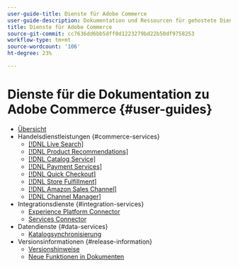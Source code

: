 ```yaml
---
user-guide-title: Dienste für Adobe Commerce
user-guide-description: Dokumentation und Ressourcen für gehostete Dienste, die erweiterte Funktionen für Adobe Commerce und Magento Open Source bieten.
title: Dienste für Adobe Commerce
source-git-commit: cc7636dd6bb5dff0d1223279bd22b50df9758253
workflow-type: tm+mt
source-wordcount: '106'
ht-degree: 23%

---
```


# Dienste für die Dokumentation zu Adobe Commerce {#user-guides}

- [Übersicht](home.md)
- Handelsdienstleistungen {#commerce-services}
   - [[!DNL Live Search]](https://experienceleague.adobe.com/docs/commerce-merchant-services/live-search/guide-overview.html)
   - [[!DNL Product Recommendations]](https://experienceleague.adobe.com/docs/commerce-merchant-services/product-recommendations/guide-overview.html)
   - [[!DNL Catalog Service]](https://experienceleague.adobe.com/docs/commerce-merchant-services/catalog-service/guide-overview.html)
   - [[!DNL Payment Services]](https://experienceleague.adobe.com/docs/commerce-merchant-services/payment-services/guide-overview.html)
   - [[!DNL Quick Checkout]](https://experienceleague.adobe.com/docs/commerce-merchant-services/quick-checkout/overview.html)
   - [[!DNL Store Fulfillment]](https://experienceleague.adobe.com/docs/commerce-merchant-services/store-fulfillment/guide-overview.html)
   - [[!DNL Amazon Sales Channel]](https://experienceleague.adobe.com/docs/commerce-channels/amazon/guide-overview.html)
   - [[!DNL Channel Manager]](https://experienceleague.adobe.com/docs/commerce-channels/channel-manager/guide-overview.html)
- Integrationsdienste {#integration-services}
   - [Experience Platform Connector](https://experienceleague.adobe.com/docs/commerce-merchant-services/experience-platform-connector/overview.html)
   - [Services Connector](/help/landing/saas.md)
- Datendienste {#data-services}
   - [Katalogsynchronisierung](/help/landing/catalog-sync.md)
- Versionsinformationen {#release-information}
   - [Versionshinweise](/help/landing/release-notes-all.md)
   - [Neue Funktionen in Dokumenten](/help/landing/whats-new.md)
